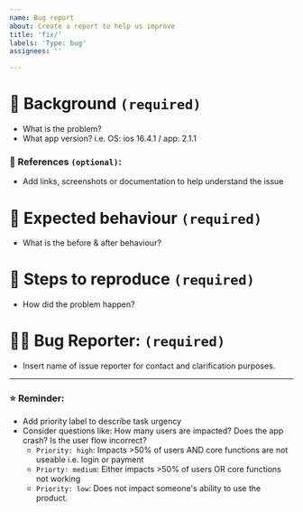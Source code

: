 ```yaml
---
name: Bug report
about: Create a report to help us improve
title: 'fix/'
labels: 'Type: bug'
assignees: ''

---
```


# 🐞 Background `(required)`
- What is the problem? 
- What app version? i.e. OS: ios 16.4.1 / app: 2.1.1
### 🔗 References `(optional)`:
- Add links, screenshots or documentation to help understand the issue

# 🤔 Expected behaviour `(required)`
- What is the before & after behaviour?

# 🔄 Steps to reproduce `(required)`
- How did the problem happen?

# 🙋‍♂️ Bug Reporter: `(required)`
- Insert name of issue reporter for contact and clarification purposes.

***

###  ⭐️ Reminder:

- Add priority label to describe task urgency
- Consider questions like: How many users are impacted? Does the app crash? Is the user flow incorrect?
  - `Priority: high`: Impacts >50% of users AND core functions are not useable i.e. login or payment
  - `Priorty: medium`: Either impacts >50% of users OR core functions not working
  - `Priority: low`: Does not impact someone's ability to use the product. 
  